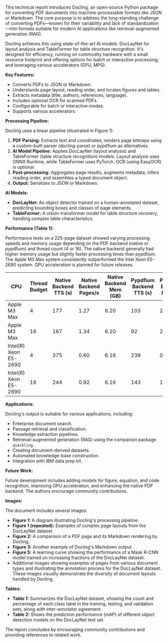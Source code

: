 This technical report introduces Docling, an open-source Python package for converting PDF documents into machine-processable formats like JSON or Markdown.  The core purpose is to address the long-standing challenge of converting PDFs—known for their variability and lack of standardization—into formats suitable for modern AI applications like retrieval-augmented generation (RAG).

Docling achieves this using state-of-the-art AI models: DocLayNet for layout analysis and TableFormer for table structure recognition.  It's designed for efficiency, running on commodity hardware with a small resource footprint and offering options for batch or interactive processing, and leveraging various accelerators (GPU, MPS).

**Key Features:**

*   Converts PDFs to JSON or Markdown.
*   Understands page layout, reading order, and locates figures and tables.
*   Extracts metadata (title, authors, references, language).
*   Includes optional OCR for scanned PDFs.
*   Configurable for batch or interactive modes.
*   Supports various accelerators.

**Processing Pipeline:**

Docling uses a linear pipeline (illustrated in Figure 1):

1.  **PDF Parsing:** Extracts text and coordinates, renders page bitmaps using a custom-built parser (docling-parse) or pypdfium as alternatives.
2.  **AI Model Pipeline:** Applies DocLayNet (layout analysis) and TableFormer (table structure recognition) models.  Layout analysis uses ONNX Runtime, while TableFormer uses PyTorch.  OCR (using EasyOCR) is optional.
3.  **Post-processing:** Aggregates page results, augments metadata, infers reading order, and assembles a typed document object.
4.  **Output:** Serializes to JSON or Markdown.

**AI Models:**

*   **DocLayNet:** An object detector trained on a human-annotated dataset, predicting bounding boxes and classes of page elements.
*   **TableFormer:** A vision-transformer model for table structure recovery, handling complex table characteristics.

**Performance (Table 1):**

Performance tests on a 225-page dataset showed varying processing speeds and memory usage depending on the PDF backend (native or pypdfium) and thread count (4 or 16).  The native backend generally had higher memory usage but slightly faster processing times than pypdfium.  The Apple M3 Max system consistently outperformed the Intel Xeon E5-2690 system.  GPU acceleration is planned for future releases.

| CPU                   | Thread Budget | Native Backend TTS (s) | Native Backend Pages/s | Native Backend Mem (GB) | Pypdfium Backend TTS (s) | Pypdfium Backend Pages/s | Pypdfium Backend Mem (GB) |
|-----------------------|----------------|------------------------|------------------------|-----------------------|-------------------------|-------------------------|-------------------------|
| Apple M3 Max          | 4               | 177                      | 1.27                     | 6.20                    | 103                       | 2.18                      | 2.56                      |
| Apple M3 Max          | 16              | 167                      | 1.34                     | 6.20                    | 92                        | 2.45                      | 2.56                      |
| Intel(R) Xeon E5-2690 | 4               | 375                      | 0.60                     | 6.16                    | 239                       | 0.94                      | 2.42                      |
| Intel(R) Xeon E5-2690 | 16              | 244                      | 0.92                     | 6.16                    | 143                       | 1.57                      | 2.42                      |


**Applications:**

Docling's output is suitable for various applications, including:

*   Enterprise document search.
*   Passage retrieval and classification.
*   Knowledge extraction pipelines.
*   Retrieval-augmented generation (RAG) using the companion package `quackling`.
*   Creating document-derived datasets.
*   Automated knowledge-base construction.
*   Integration with IBM data prep kit.

**Future Work:**

Future development includes adding models for figure, equation, and code recognition, improving GPU acceleration, and enhancing the native PDF backend.  The authors encourage community contributions.

**Images:**

The document includes several images:

*   **Figure 1:** A diagram illustrating Docling's processing pipeline.
*   **Figure 1 (repeated):** Examples of complex page layouts from the DocLayNet dataset.
*   **Figure 2:** A comparison of a PDF page and its Markdown rendering by Docling.
*   **Figure 3:** Another example of Docling's Markdown output.
*   **Figure 5:** A learning curve showing the performance of a Mask R-CNN model trained on increasing fractions of the DocLayNet dataset.
*   Additional images showing examples of pages from various document types and illustrating the annotation process for the DocLayNet dataset.  These images visually demonstrate the diversity of document layouts handled by Docling.

**Tables:**

*   **Table 1:** Summarizes the DocLayNet dataset, showing the count and percentage of each class label in the training, testing, and validation sets, along with inter-annotator agreement.
*   **Table 2:** Shows the prediction performance (mAP) of different object detection models on the DocLayNet test set.


The report concludes by encouraging community contributions and providing references to related work.
